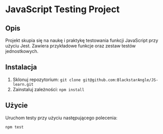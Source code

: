 # JavaScript Testing Project

## Opis
Projekt skupia się na naukę i praktykę testowania funkcji JavaScript przy użyciu Jest. Zawiera przykładowe funkcje oraz zestaw testów jednostkowych.

## Instalacja
1. Sklonuj repozytorium: `git clone git@github.com:BlackstarAngle/JS-learn.git`
2. Zainstaluj zależności: `npm install`

## Użycie
Uruchom testy przy użyciu następującego polecenia:
```bash
npm test
